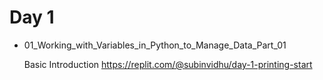 # Day 1

 - 01_Working_with_Variables_in_Python_to_Manage_Data_Part_01

   Basic Introduction
   https://replit.com/@subinvidhu/day-1-printing-start

